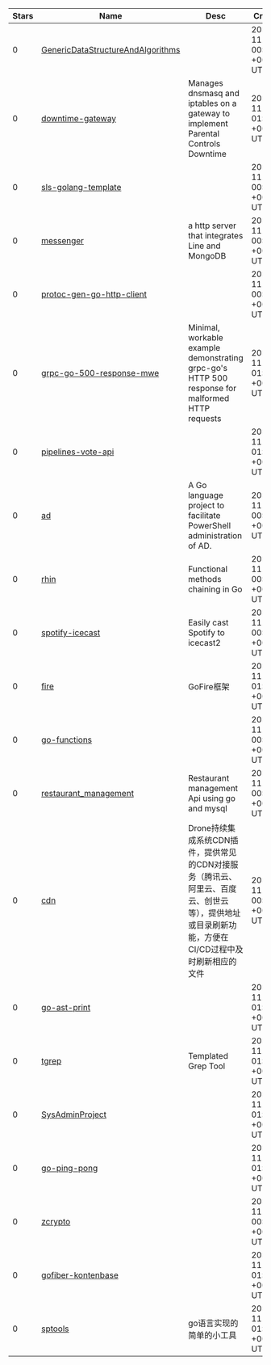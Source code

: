 | Stars | Name | Desc | Created | 
| ----- | ------- | ------------- | ------------- |
| 0 | [GenericDataStructureAndAlgorithms](https://github.com/mrojasb2000/GenericDataStructureAndAlgorithms) |  | 2022-11-18 00:06:42 +0000 UTC |
| 0 | [downtime-gateway](https://github.com/plockc/downtime-gateway) | Manages dnsmasq and iptables on a gateway to implement Parental Controls Downtime | 2022-11-18 01:40:32 +0000 UTC |
| 0 | [sls-golang-template](https://github.com/vmotta8/sls-golang-template) |  | 2022-11-18 00:21:24 +0000 UTC |
| 0 | [messenger](https://github.com/kunmingLiu/messenger) | a http server that integrates Line and MongoDB | 2022-11-18 00:21:38 +0000 UTC |
| 0 | [protoc-gen-go-http-client](https://github.com/sj82516/protoc-gen-go-http-client) |  | 2022-11-18 00:55:25 +0000 UTC |
| 0 | [grpc-go-500-response-mwe](https://github.com/sjbarag/grpc-go-500-response-mwe) | Minimal, workable example demonstrating grpc-go's HTTP 500 response for malformed HTTP requests | 2022-11-18 01:12:57 +0000 UTC |
| 0 | [pipelines-vote-api](https://github.com/Philip-HC-Tsui/pipelines-vote-api) |  | 2022-11-18 01:12:22 +0000 UTC |
| 0 | [ad](https://github.com/nausicaan/ad) | A Go language project to facilitate PowerShell administration of AD. | 2022-11-18 00:17:47 +0000 UTC |
| 0 | [rhin](https://github.com/needlle/rhin) | Functional methods chaining in Go | 2022-11-18 00:22:58 +0000 UTC |
| 0 | [spotify-icecast](https://github.com/ZerNico/spotify-icecast) | Easily cast Spotify to icecast2 | 2022-11-18 00:37:47 +0000 UTC |
| 0 | [fire](https://github.com/YunzeGao/fire) | GoFire框架 | 2022-11-18 01:00:26 +0000 UTC |
| 0 | [go-functions](https://github.com/souluanf/go-functions) |  | 2022-11-18 00:48:37 +0000 UTC |
| 0 | [restaurant_management](https://github.com/MohamedSawahZC/restaurant_management) | Restaurant management Api using go and mysql | 2022-11-18 00:22:10 +0000 UTC |
| 0 | [cdn](https://github.com/dronestock/cdn) | Drone持续集成系统CDN插件，提供常见的CDN对接服务（腾讯云、阿里云、百度云、创世云等），提供地址或目录刷新功能，方便在CI/CD过程中及时刷新相应的文件 | 2022-11-18 00:54:52 +0000 UTC |
| 0 | [go-ast-print](https://github.com/dustinspecker/go-ast-print) |  | 2022-11-18 01:09:40 +0000 UTC |
| 0 | [tgrep](https://github.com/oliverisaac/tgrep) | Templated Grep Tool | 2022-11-18 01:25:42 +0000 UTC |
| 0 | [SysAdminProject](https://github.com/OsbornCollins/SysAdminProject) |  | 2022-11-18 01:32:22 +0000 UTC |
| 0 | [go-ping-pong](https://github.com/souluanf/go-ping-pong) |  | 2022-11-18 01:09:16 +0000 UTC |
| 0 | [zcrypto](https://github.com/zRich/zcrypto) |  | 2022-11-18 00:46:40 +0000 UTC |
| 0 | [gofiber-kontenbase](https://github.com/exneval/gofiber-kontenbase) |  | 2022-11-18 01:28:13 +0000 UTC |
| 0 | [sptools](https://github.com/qtsunami/sptools) | go语言实现的简单的小工具 | 2022-11-18 01:33:46 +0000 UTC |

